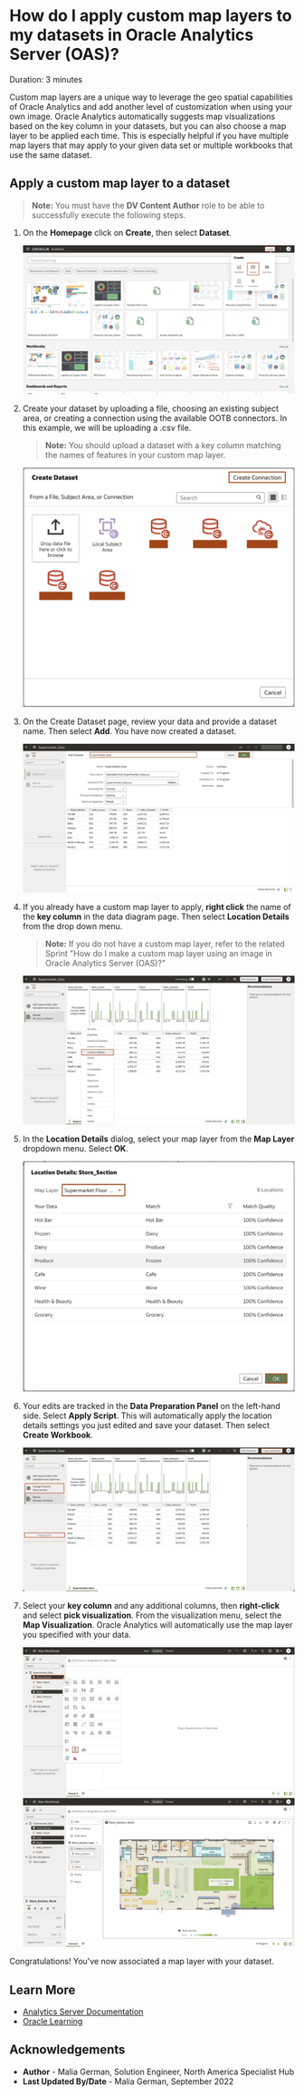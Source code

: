 # How do I apply custom map layers to my datasets in Oracle Analytics Server (OAS)?
Duration: 3 minutes

Custom map layers are a unique way to leverage the geo spatial capabilities of Oracle Analytics and add another level of customization when using your own image. Oracle Analytics automatically suggests map visualizations based on the key column in your datasets, but you can also choose a map layer to be applied each time. This is especially helpful if you have multiple map layers that may apply to your given data set or multiple workbooks that use the same dataset.

## Apply a custom map layer to a dataset
>**Note:** You must have the **DV Content Author** role to be able to successfully execute the following steps.

1. On the **Homepage** click on **Create**, then select **Dataset**.

   ![Oracle Analytics Home Page](images/oracle-analytics-homepage.png)

2. Create your dataset by uploading a file, choosing an existing subject area, or creating a connection using the available OOTB connectors. In this example, we will be uploading a .csv file.
      >**Note:** You should upload a dataset with a key column matching the names of features in your custom map layer.

      ![Create a data set](images/create-data-set.png)

3. On the Create Dataset page, review your data and provide a dataset name. Then select **Add**. You have now created a dataset.

   ![Review data definition](images/review-data-definition.png)

4. If you already have a custom map layer to apply, **right click** the name of the **key column** in the data diagram page. Then select **Location Details** from the drop down menu.
      >**Note:** If you do not have a custom map layer, refer to the related Sprint "How do I make a custom map layer using an image in Oracle Analytics Server (OAS)?"

      ![Open the location details dialogue](images/open-location-details.png)

5. In the **Location Details** dialog, select your map layer from the **Map Layer** dropdown menu. Select **OK**.

   ![Select your map layer from the dropdown menu](images/select-map-layer.png)

6. Your edits are tracked in the **Data Preparation Panel** on the left-hand side. Select **Apply Script**. This will automatically apply the location details settings you just edited and save your dataset. Then select **Create Workbook**.

   ![Apply your script of changes](images/apply-script.png)

7. Select your **key column** and any additional columns, then **right-click** and select **pick visualization**. From the visualization menu, select the **Map Visualization**. Oracle Analytics will automatically use the map layer you specified with your data.

   ![Select your key column](images/select-columns.png)
   ![Create a map visualization](images/create-map-visualization.png)

Congratulations! You've now associated a map layer with your dataset.

## Learn More

* [Analytics Server Documentation](https://docs.oracle.com/en/middleware/bi/analytics-server/user-oas/use-image-map-background-and-draw-map-layer-shapes-image.html#GUID-C7D4FFA6-6390-4A7B-9DB6-0A7645A8BEDE)
* [Oracle Learning](https://www.youtube.com/watch?v=-tDUDMek7qA&ab_channel=OracleLearning)

## Acknowledgements
* **Author** - Malia German, Solution Engineer, North America Specialist Hub
* **Last Updated By/Date** - Malia German, September 2022

